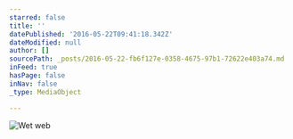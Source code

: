 ```yaml
---
starred: false
title: ''
datePublished: '2016-05-22T09:41:18.342Z'
dateModified: null
author: []
sourcePath: _posts/2016-05-22-fb6f127e-0358-4675-97b1-72622e403a74.md
inFeed: true
hasPage: false
inNav: false
_type: MediaObject

---
```

![Wet web](https://the-grid-user-content.s3-us-west-2.amazonaws.com/8422a79b-5160-4075-8641-85667c23ebf3.jpg)